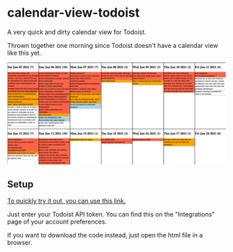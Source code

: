 # calendar-view-todoist
A very quick and dirty calendar view for Todoist.

Thrown together one morning since Todoist doesn't have a calendar view like this yet.

![Screenshot of the program](sample.png)

## Setup
[To quickly try it out, you can use this link.](https://iancappellani.com/calendar-view-todoist/calendar.html)

Just enter your Todoist API token.
You can find this on the "Integrations" page of your account preferences.

If you want to download the code instead, just open the html file in a browser.
